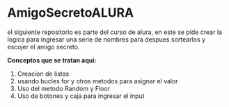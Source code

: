 # AmigoSecretoALURA

el siguiente repositorio es parte del curso de alura, en este se pide crear la logica para ingresar una serie de nombres para despues sortearlos y escojer el amigo secreto.

**Conceptos que se tratan aqui:** 
1. Creacion de listas <li> usando bucles for y otros metodos para asignar el valor
2. Uso del metodo Random y Floor
3. Uso de botones y caja para ingresar el input


